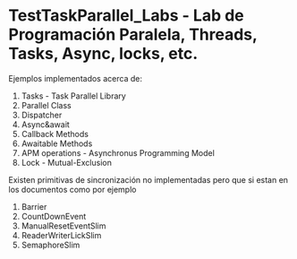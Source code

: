 # TestTaskParallel_Labs - Lab de Programación Paralela, Threads, Tasks, Async, locks, etc.

Ejemplos implementados acerca de:
1. Tasks - Task Parallel Library
2. Parallel Class
3. Dispatcher 
4. Async&await
5. Callback Methods
6. Awaitable Methods
7. APM operations - Asynchronus Programming Model
8. Lock -  Mutual-Exclusion

Existen primitivas de sincronización no implementadas pero que si estan en los documentos como por ejemplo
1. Barrier
2. CountDownEvent
3. ManualResetEventSlim
4. ReaderWriterLickSlim
5. SemaphoreSlim

